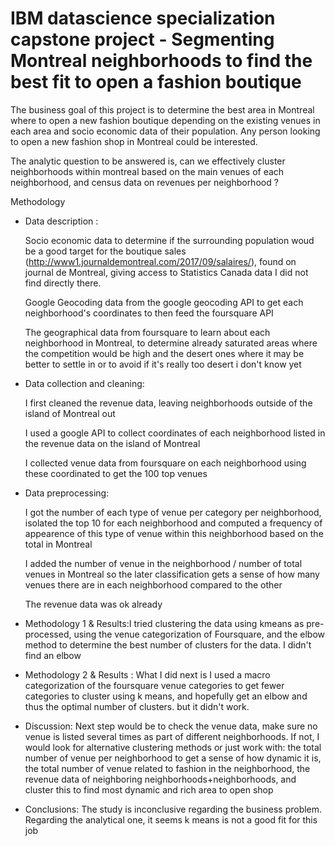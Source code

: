 # IBM datascience specialization capstone project - Segmenting Montreal neighborhoods to find the best fit to open a fashion boutique


The business goal of this project is to determine the best area in Montreal where to open a new fashion boutique depending on the existing venues in each area and socio economic data of their population. Any person looking to open a new fashion shop in Montreal could be interested.

The analytic question to be answered is, can we effectively cluster neighborhoods within montreal based on the main venues of each neighborhood, and census data on revenues per neighborhood ?

Methodology
  * Data description :
  
    Socio economic data to determine if the surrounding population woud be a good target for the boutique sales (http://www1.journaldemontreal.com/2017/09/salaires/), found on journal de Montreal, giving access to Statistics Canada data I did not find directly there.
    
    Google Geocoding data from the google geocoding API to get each neighborhood's coordinates to then feed the foursquare API
    
    The geographical data from foursquare to learn about each neighborhood in Montreal, to determine already saturated areas where the competition would be high and the desert ones where it may be better to settle in or to avoid if it's really too desert i don't know yet
    
  * Data collection and cleaning:
  
    I first cleaned the revenue data, leaving neighborhoods outside of the island of Montreal out
   
    I used a google API to collect coordinates of each neighborhood listed in the revenue data on the island of Montreal
   
    I collected venue data from foursquare on each neighborhood using these coordinated to get the 100 top venues
   
  * Data preprocessing:
   
    I got the number of each type of venue per category per neighborhood, isolated the top 10 for each neighborhood and computed a frequency of appearence of this type of venue within this neighborhood based on the total in Montreal
   
    I added the number of venue in the neighborhood / number of total venues in Montreal so the later classification gets a sense of how many venues there are in each neighborhood compared to the other
   
    The revenue data was ok already
    
  * Methodology 1 & Results:I tried clustering the data using kmeans as pre-processed, using the venue categorization of Foursquare, and the elbow method to determine the best number of clusters for the data. I didn't find an elbow
  
  * Methodology 2 & Results : What I did next is I used a macro categorization of the foursquare venue categories to get fewer categories to cluster using k means, and hopefully get an elbow and thus the optimal number of clusters. but it didn't work.
  
  * Discussion: Next step would be to check the venue data, make sure no venue is listed several times as part of different neighborhoods. If not, I would look for alternative clustering methods or just work with: the total number of venue per neighborhood to get a sense of how dynamic it is, the total number of venue related to fashion in the neighborhood, the revenue data of neighboring neighborhoods+neighborhoods, and cluster this to find most dynamic and rich area to open shop

  * Conclusions: The study is inconclusive regarding the business problem. Regarding the analytical one, it seems k means is not a good fit for this job

